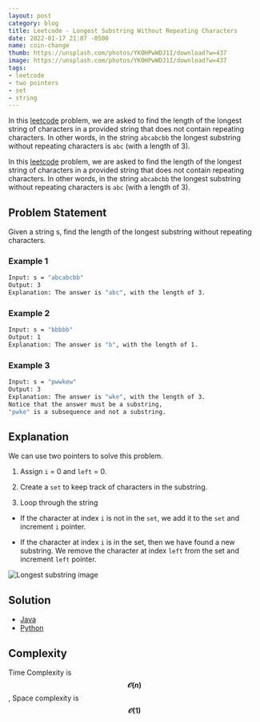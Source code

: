 ```yaml
---
layout: post
category: blog
title: Leetcode - Longest Substring Without Repeating Characters
date: 2022-01-17 21:07 -0500
name: coin-change
thumb: https://unsplash.com/photos/YK0HPwWDJ1I/download?w=437
image: https://unsplash.com/photos/YK0HPwWDJ1I/download?w=437
tags:
- leetcode
- two pointers
- set
- string
---
```


In this [leetcode](https://leetcode.com/problems/longest-substring-without-repeating-characters/) problem, we are asked to find the length of the longest string of characters in a provided string that does not contain repeating characters. In other words, in the string `abcabcbb` the longest substring without repeating characters is `abc` (with a length of 3).<!-- truncate_here -->


<link rel="stylesheet" href="{{ root_url }}/css/multipleTab.css"/>

<script src="{{ root_url }}/js/jquery.easytabs.min.js"></script>

<script src="{{ root_url }}/js/multipleTab.js"></script>


In this [leetcode](https://leetcode.com/problems/longest-substring-without-repeating-characters/) problem, we are asked to find the length of the longest string of characters in a provided string that does not contain repeating characters. In other words, in the string `abcabcbb` the longest substring without repeating characters is `abc` (with a length of 3).

## Problem Statement

Given a string s, find the length of the longest substring without repeating characters.

### Example 1

```sh
Input: s = "abcabcbb"
Output: 3
Explanation: The answer is "abc", with the length of 3.
```

### Example 2

```sh
Input: s = "bbbbb"
Output: 1
Explanation: The answer is "b", with the length of 1.
```

### Example 3

```sh
Input: s = "pwwkew"
Output: 3
Explanation: The answer is "wke", with the length of 3.
Notice that the answer must be a substring,
"pwke" is a subsequence and not a substring.
```

## Explanation

We can use two pointers to solve this problem.

1. Assign `i` = 0 and `left` = 0.

2. Create a `set` to keep track of characters in the substring.

3. Loop through the string

* If the character at index `i` is not in the `set`, we add it to the `set` and increment `i` pointer.

* If the character at index `i` is in the set, then we have found a new substring. We remove the character at index `left` from the set and increment `left` pointer.

<img src="{{ root_url }}/img/longest_substring.gif" alt="Longest substring image">

## Solution

<div class="tab-container">
  <ul>
    <li class="tab Java1"><a href="#Java1">Java</a></li>
    <li class="tab Python1"><a href="#Python1">Python</a></li>
  </ul>

   <div class="codeSample Java1" id="Java1">
    <script src="https://gist.github.com/tushar-sharma/83cc247e2832e0a381556d57a6ef8ce3.js?file=LengthOfLongestSubstring.java"></script>

   </div>

   <div class="codeSample Python1" id="Python1">
    <script src="https://gist.github.com/tushar-sharma/83cc247e2832e0a381556d57a6ef8ce3.js?file=length_of_longest_substring.py"></script>
    </div>

</div>


## Complexity

Time Complexity is **$$\mathcal{O}(n)$$**, Space complexity is **$$\mathcal{O}(1)$$**

